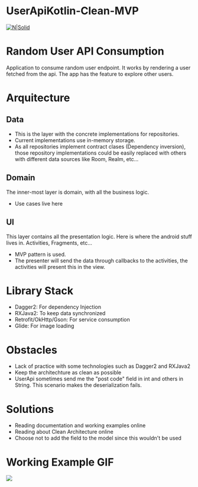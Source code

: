 # UserApiKotlin-Clean-MVP

[![N|Solid](https://i.blogs.es/df41c1/kotlin_800x320/1366_2000.png)](https://kotlinlang.org/)

# Random User API Consumption
Application to consume random user endpoint.
It works by rendering a user fetched from the api. The app has the feature to explore other users.

# Arquitecture

## Data
 - This is the layer with the concrete implementations for repositories.
 - Current implementations use in-memory storage.
 - As all repositories implement contract clases (Dependency inversion), those repository implementations could be easily replaced with others with different data sources like Room, Realm, etc...

## Domain
The inner-most layer is domain, with all the business logic. 
- Use cases live here

## UI
This layer contains all the presentation logic. Here is where the android stuff lives in. Activities, Fragments, etc...
- MVP pattern is used.
- The presenter will send the data through callbacks to the activities, the activities will present this in the view.

# Library Stack
* Dagger2: For dependency Injection
* RXJava2: To keep data synchronized
* Retrofit/OkHttp/Gson: For service consumption
* Glide: For image loading

# Obstacles
- Lack of practice with some technologies such as Dagger2 and RXJava2
- Keep the architechture as clean as possible
- UserApi sometimes send me the "post code" field in int and others in String. This scenario makes the deserialization fails.

# Solutions
- Reading documentation and working examples online
- Reading about Clean Architecture online
- Choose not to add the field to the model since this wouldn't be used

# Working Example GIF
![](https://media.giphy.com/media/fqt956HTU5T2nVlcza/giphy.gif)
